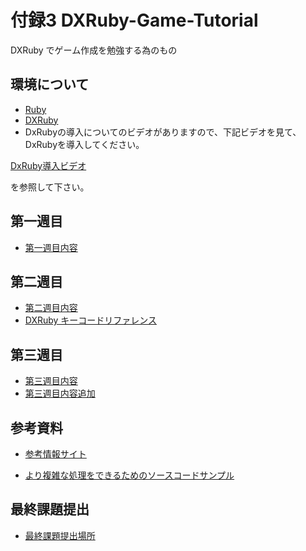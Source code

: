 付録3 DXRuby-Game-Tutorial
====================

DXRuby でゲーム作成を勉強する為のもの

## 環境について

- [Ruby](http://www.ruby-lang.org/ja/)
- [DXRuby](http://dxruby.sourceforge.jp)
- DxRubyの導入についてのビデオがありますので、下記ビデオを見て、DxRubyを導入してください。

[DxRuby導入ビデオ](https://drive.google.com/file/d/1UYdQ06njSviPY75nWPsxPUsF8S1Nc0TT/view?usp=sharing)

を参照して下さい。

## 第一週目

- [第一週目内容](./first-week.md)

## 第二週目

- [第二週目内容](./second-week.md)
- [DXRuby キーコードリファレンス](http://dxruby.sourceforge.jp/DXRubyReference/2009823193120640.htm)

## 第三週目

- [第三週目内容](./third-week.md)
- [第三週目内容追加](./third-week-addition.md)

## 参考資料

- [参考情報サイト](./reference.md)

- [より複雑な処理をできるためのソースコードサンプル](./resource.md)

## 最終課題提出
- [最終課題提出場所](https://forms.gle/PqgTuoQUHg6UC63g8)


